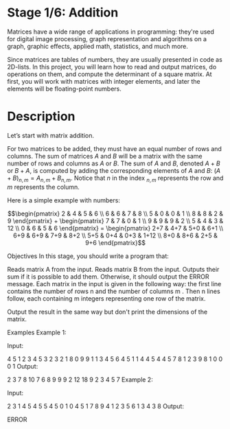 # Stage 1/6: Addition
Matrices have a wide range of applications in programming: they're used for digital image processing, graph representation and algorithms on a graph, graphic effects, applied math, statistics, and much more.

Since matrices are tables of numbers, they are usually presented in code as 2D-lists. In this project, you will learn how to read and output matrices, do operations on them, and compute the determinant of a square matrix. At first, you will work with matrices with integer elements, and later the elements will be floating-point numbers.

# Description
Let’s start with matrix addition.

For two matrices to be added, they must have an equal number of rows and columns. The sum of matrices $A$ and $B$ will be a matrix with the same number of rows and columns as $A$ or $B$. The sum of $A$ and $B$, denoted $A+B$ or $B+A$, is computed by adding the corresponding elements of $A$ and $B$: $(A+B)_{n,m}=A_{n,m}+B_{n,m}$. Notice that $n$ in the index $_{n,m}$ represents the row and $m$ represents the column.

Here is a simple example with numbers:
```math
\begin{pmatrix}
2 & 4 & 5 & 6 \\
6 & 6 & 7 & 8 \\
5 & 0 & 0 & 1 \\
8 & 8 & 2 & 9 \end{pmatrix}
+
\begin{pmatrix}
7 & 7 & 0 & 1 \\
9 & 9 & 9 & 2 \\
5 & 4 & 3 & 12 \\
0 & 6 & 5 & 6 \end{pmatrix}
=
\begin{pmatrix}
2+7 & 4+7 & 5+0 & 6+1 \\
6+9 & 6+9 & 7+9 & 8+2 \\
5+5 & 0+4 & 0+3 & 1+12 \\
8+0 & 8+6 & 2+5 & 9+6 \end{pmatrix}
```


Objectives
In this stage, you should write a program that:

Reads matrix A
from the input.
Reads matrix B
from the input.
Outputs their sum if it is possible to add them. Otherwise, it should output the ERROR message.
Each matrix in the input is given in the following way: the first line contains the number of rows n
and the number of columns m
. Then n
lines follow, each containing m
integers representing one row of the matrix.

Output the result in the same way but don't print the dimensions of the matrix.

Examples
Example 1:

Input:

4 5
1 2 3 4 5
3 2 3 2 1
8 0 9 9 1
1 3 4 5 6
4 5
1 1 4 4 5
4 4 5 7 8
1 2 3 9 8
1 0 0 0 1
Output:

2 3 7 8 10
7 6 8 9 9
9 2 12 18 9
2 3 4 5 7
Example 2:

Input:

2 3
1 4 5
4 5 5
4 5
0 1 0 4 5
1 7 8 9 4
1 2 3 5 6
1 3 4 3 8
Output:

ERROR